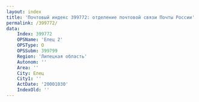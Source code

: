 ```yaml
---
layout: index
title: 'Почтовый индекс 399772: отделение почтовой связи Почты России'
permalink: /399772/
data:
    Index: 399772
    OPSName: 'Елец 2'
    OPSType: О
    OPSSubm: 399799
    Region: 'Липецкая область'
    Autonom: ''
    Area: ''
    City: Елец
    City1: ''
    ActDate: '20001030'
    IndexOld: ''
---
```

